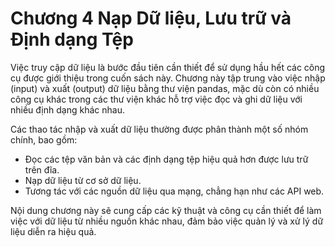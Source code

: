  # Chương 4 Nạp Dữ liệu, Lưu trữ và Định dạng Tệp

Việc truy cập dữ liệu là bước đầu tiên cần thiết để sử dụng hầu hết các công cụ được giới thiệu trong cuốn sách này. Chương này tập trung vào việc nhập (input) và xuất (output) dữ liệu bằng thư viện pandas, mặc dù còn có nhiều công cụ khác trong các thư viện khác hỗ trợ việc đọc và ghi dữ liệu với nhiều định dạng khác nhau.

Các thao tác nhập và xuất dữ liệu thường được phân thành một số nhóm chính, bao gồm:

- Đọc các tệp văn bản và các định dạng tệp hiệu quả hơn được lưu trữ trên đĩa.
- Nạp dữ liệu từ cơ sở dữ liệu.
- Tương tác với các nguồn dữ liệu qua mạng, chẳng hạn như các API web.

Nội dung chương này sẽ cung cấp các kỹ thuật và công cụ cần thiết để làm việc với dữ liệu từ nhiều nguồn khác nhau, đảm bảo việc quản lý và xử lý dữ liệu diễn ra hiệu quả.






